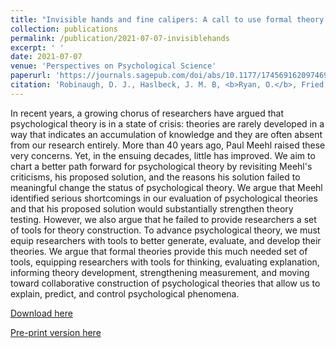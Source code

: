 ```yaml
---
title: "Invisible hands and fine calipers: A call to use formal theory as a toolkit for theory construction"
collection: publications
permalink: /publication/2021-07-07-invisiblehands
excerpt: ' '
date: 2021-07-07
venue: 'Perspectives on Psychological Science'
paperurl: 'https://journals.sagepub.com/doi/abs/10.1177/1745691620974697'
citation: 'Robinaugh, D. J., Haslbeck, J. M. B, <b>Ryan, O.</b>, Fried, E. I., & Waldorp, L. J. (2021). Invisible hands and fine calipers: A call to use formal theory as a toolkit for theory construction. Perspectives on Psychological Science, 16(4), 725-743.'
---
```


In recent years, a growing chorus of researchers have argued that psychological theory is in a state of crisis: theories are rarely developed in a way that indicates an accumulation of knowledge and they are often absent from our research entirely. More than 40 years ago, Paul Meehl raised these very concerns. Yet, in the ensuing decades, little has improved. We aim to chart a better path forward for psychological theory by revisiting Meehl's criticisms, his proposed solution, and the reasons his solution failed to meaningful change the status of psychological theory. We argue that Meehl identified serious shortcomings in our evaluation of psychological theories and that his proposed solution would substantially strengthen theory testing. However, we also argue that he failed to provide researchers a set of tools for theory construction. To advance psychological theory, we must equip researchers with tools to better generate, evaluate, and develop their theories. We argue that formal theories provide this much needed set of tools, equipping researchers with tools for thinking, evaluating explanation, informing theory development, strengthening measurement, and moving toward collaborative construction of psychological theories that allow us to explain, predict, and control psychological phenomena.

[Download here](https://journals.sagepub.com/doi/abs/10.1177/1745691620974697)

[Pre-print version here](https://psyarxiv.com/ugz7y/)
